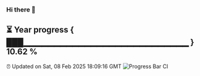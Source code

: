 ### Hi there 👋
⏳ Year progress { ███▁▁▁▁▁▁▁▁▁▁▁▁▁▁▁▁▁▁▁▁▁▁▁▁▁▁▁ } 10.62 %
---
⏰ Updated on Sat, 08 Feb 2025 18:09:16 GMT
![Progress Bar CI](https://github.com/Moyi321/Moyi321/workflows/Progress%20Bar%20CI/badge.svg)

